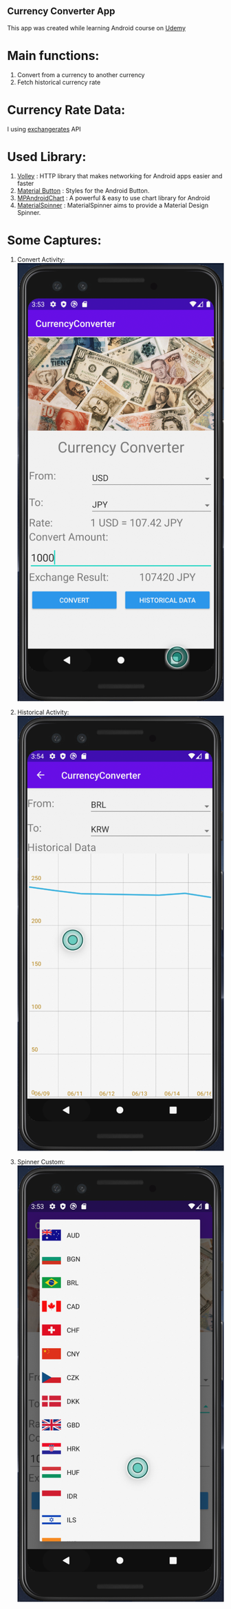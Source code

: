## Currency Converter App

This app was created while learning Android course on <a href="https://www.udemy.com/course/the-complete-android-oreo-developer-course/learn/lecture/8339346#overview">Udemy</a>

# Main functions: <br>
1. Convert from a currency to another currency
2. Fetch historical currency rate 

# Currency Rate Data: <br>
 I using <a href="https://exchangeratesapi.io/">exchangerates</a> API

# Used Library:<br>
1. <a href="https://github.com/google/volley">Volley</a> : HTTP library that makes networking for Android apps easier and faster
2. <a href="https://github.com/fabriciorod/material-buttons">Material Button</a> : Styles for the Android Button.
3. <a href="https://github.com/PhilJay/MPAndroidChart">MPAndroidChart</a> : A powerful & easy to use chart library for Android 
4. <a href="https://github.com/tiper/MaterialSpinner">MaterialSpinner</a> : MaterialSpinner aims to provide a Material Design Spinner.

# Some Captures:

1. Convert Activity:
![Convert Actitivy](./capture_imgs/convert_activity.png)

2. Historical Activity:
![Historical Actitivy](./capture_imgs/historical_data.png)

3. Spinner Custom:
![Custom spinner](./capture_imgs/custom_spinner.png)


